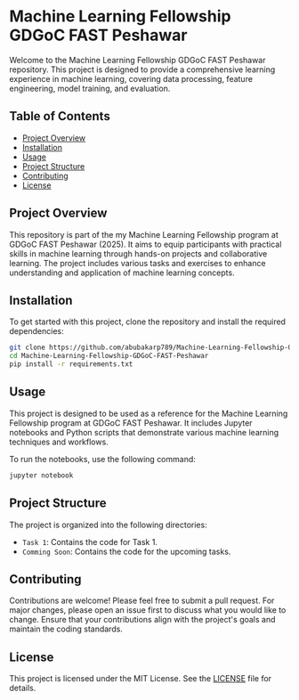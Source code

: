 # Machine Learning Fellowship GDGoC FAST Peshawar

Welcome to the Machine Learning Fellowship GDGoC FAST Peshawar repository. This project is designed to provide a comprehensive learning experience in machine learning, covering data processing, feature engineering, model training, and evaluation.

## Table of Contents

- [Project Overview](#project-overview)
- [Installation](#installation)
- [Usage](#usage)
- [Project Structure](#project-structure)
- [Contributing](#contributing)
- [License](#license)

## Project Overview

This repository is part of the my Machine Learning Fellowship program at GDGoC FAST Peshawar (2025). It aims to equip participants with practical skills in machine learning through hands-on projects and collaborative learning. The project includes various tasks and exercises to enhance understanding and application of machine learning concepts.

## Installation

To get started with this project, clone the repository and install the required dependencies:

```bash
git clone https://github.com/abubakarp789/Machine-Learning-Fellowship-GDGoC-FAST-Peshawar.git
cd Machine-Learning-Fellowship-GDGoC-FAST-Peshawar
pip install -r requirements.txt
```

## Usage

This project is designed to be used as a reference for the Machine Learning Fellowship program at GDGoC FAST Peshawar. It includes Jupyter notebooks and Python scripts that demonstrate various machine learning techniques and workflows.

To run the notebooks, use the following command:

```bash
jupyter notebook
```

## Project Structure

The project is organized into the following directories:

- `Task 1`: Contains the code for Task 1.
- `Comming Soon`: Contains the code for the upcoming tasks.

## Contributing

Contributions are welcome! Please feel free to submit a pull request. For major changes, please open an issue first to discuss what you would like to change. Ensure that your contributions align with the project's goals and maintain the coding standards.

## License

This project is licensed under the MIT License. See the [LICENSE](LICENSE) file for details.
